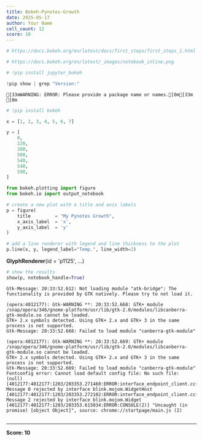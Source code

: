 ```yaml
---
title: Bokeh-Pynotes-Growth
date: 2025-05-17
author: Your Name
cell_count: 12
score: 10
---
```


```python
# https://docs.bokeh.org/en/latest/docs/first_steps/first_steps_1.html
```


```python
# https://docs.bokeh.org/en/latest/_images/notebook_inline.png
```


```python
# !pip install jupyter_bokeh
```


```python
!pip show | grep "Version:"
```

    [33mWARNING: ERROR: Please provide a package name or names.[0m[33m
    [0m


```python
# !pip install bokeh
```


```python
x = [1, 2, 3, 4, 5, 6, 7]
```


```python
y = [
    0,
    220,
    380,
    500,
    540,
    540,
    590,
]
```


```python
from bokeh.plotting import figure
from bokeh.io import output_notebook
```


```python
# create a new plot with a title and axis labels
p = figure(
    title         = "My Pynotes Growth", 
    x_axis_label  = 'x', 
    y_axis_label  = 'y'
)
```


```python
# add a line renderer with legend and line thickness to the plot
p.line(x, y, legend_label="Temp.", line_width=2)
```




<div style="display: table;"><div style="display: table-row;"><div style="display: table-cell;"><b title="bokeh.models.renderers.glyph_renderer.GlyphRenderer">GlyphRenderer</b>(</div><div style="display: table-cell;">id&nbsp;=&nbsp;'p1125', <span id="p1131" style="cursor: pointer;">&hellip;)</span></div></div><div class="p1130" style="display: none;"><div style="display: table-cell;"></div><div style="display: table-cell;">context_menu&nbsp;=&nbsp;None,</div></div><div class="p1130" style="display: none;"><div style="display: table-cell;"></div><div style="display: table-cell;">coordinates&nbsp;=&nbsp;None,</div></div><div class="p1130" style="display: none;"><div style="display: table-cell;"></div><div style="display: table-cell;">css_classes&nbsp;=&nbsp;[],</div></div><div class="p1130" style="display: none;"><div style="display: table-cell;"></div><div style="display: table-cell;">css_variables&nbsp;=&nbsp;{},</div></div><div class="p1130" style="display: none;"><div style="display: table-cell;"></div><div style="display: table-cell;">data_source&nbsp;=&nbsp;ColumnDataSource(id='p1119', ...),</div></div><div class="p1130" style="display: none;"><div style="display: table-cell;"></div><div style="display: table-cell;">glyph&nbsp;=&nbsp;Line(id='p1122', ...),</div></div><div class="p1130" style="display: none;"><div style="display: table-cell;"></div><div style="display: table-cell;">group&nbsp;=&nbsp;None,</div></div><div class="p1130" style="display: none;"><div style="display: table-cell;"></div><div style="display: table-cell;">hover_glyph&nbsp;=&nbsp;None,</div></div><div class="p1130" style="display: none;"><div style="display: table-cell;"></div><div style="display: table-cell;">js_event_callbacks&nbsp;=&nbsp;{},</div></div><div class="p1130" style="display: none;"><div style="display: table-cell;"></div><div style="display: table-cell;">js_property_callbacks&nbsp;=&nbsp;{},</div></div><div class="p1130" style="display: none;"><div style="display: table-cell;"></div><div style="display: table-cell;">level&nbsp;=&nbsp;'glyph',</div></div><div class="p1130" style="display: none;"><div style="display: table-cell;"></div><div style="display: table-cell;">muted&nbsp;=&nbsp;False,</div></div><div class="p1130" style="display: none;"><div style="display: table-cell;"></div><div style="display: table-cell;">muted_glyph&nbsp;=&nbsp;Line(id='p1124', ...),</div></div><div class="p1130" style="display: none;"><div style="display: table-cell;"></div><div style="display: table-cell;">name&nbsp;=&nbsp;None,</div></div><div class="p1130" style="display: none;"><div style="display: table-cell;"></div><div style="display: table-cell;">nonselection_glyph&nbsp;=&nbsp;Line(id='p1123', ...),</div></div><div class="p1130" style="display: none;"><div style="display: table-cell;"></div><div style="display: table-cell;">propagate_hover&nbsp;=&nbsp;False,</div></div><div class="p1130" style="display: none;"><div style="display: table-cell;"></div><div style="display: table-cell;">selection_glyph&nbsp;=&nbsp;'auto',</div></div><div class="p1130" style="display: none;"><div style="display: table-cell;"></div><div style="display: table-cell;">styles&nbsp;=&nbsp;{},</div></div><div class="p1130" style="display: none;"><div style="display: table-cell;"></div><div style="display: table-cell;">stylesheets&nbsp;=&nbsp;[],</div></div><div class="p1130" style="display: none;"><div style="display: table-cell;"></div><div style="display: table-cell;">subscribed_events&nbsp;=&nbsp;PropertyValueSet(),</div></div><div class="p1130" style="display: none;"><div style="display: table-cell;"></div><div style="display: table-cell;">syncable&nbsp;=&nbsp;True,</div></div><div class="p1130" style="display: none;"><div style="display: table-cell;"></div><div style="display: table-cell;">tags&nbsp;=&nbsp;[],</div></div><div class="p1130" style="display: none;"><div style="display: table-cell;"></div><div style="display: table-cell;">view&nbsp;=&nbsp;CDSView(id='p1126', ...),</div></div><div class="p1130" style="display: none;"><div style="display: table-cell;"></div><div style="display: table-cell;">visible&nbsp;=&nbsp;True,</div></div><div class="p1130" style="display: none;"><div style="display: table-cell;"></div><div style="display: table-cell;">x_range_name&nbsp;=&nbsp;'default',</div></div><div class="p1130" style="display: none;"><div style="display: table-cell;"></div><div style="display: table-cell;">y_range_name&nbsp;=&nbsp;'default')</div></div></div>
<script>
(function() {
  let expanded = false;
  const ellipsis = document.getElementById("p1131");
  ellipsis.addEventListener("click", function() {
    const rows = document.getElementsByClassName("p1130");
    for (let i = 0; i < rows.length; i++) {
      const el = rows[i];
      el.style.display = expanded ? "none" : "table-row";
    }
    ellipsis.innerHTML = expanded ? "&hellip;)" : "&lsaquo;&lsaquo;&lsaquo;";
    expanded = !expanded;
  });
})();
</script>





```python
# show the results
show(p, notebook_handle=True)
```

    Gtk-Message: 20:33:52.612: Not loading module "atk-bridge": The functionality is provided by GTK natively. Please try to not load it.
    
    (opera:4012177): Gtk-WARNING **: 20:33:52.668: GTK+ module /snap/opera/346/gnome-platform/usr/lib/gtk-2.0/modules/libcanberra-gtk-module.so cannot be loaded.
    GTK+ 2.x symbols detected. Using GTK+ 2.x and GTK+ 3 in the same process is not supported.
    Gtk-Message: 20:33:52.668: Failed to load module "canberra-gtk-module"
    
    (opera:4012177): Gtk-WARNING **: 20:33:52.669: GTK+ module /snap/opera/346/gnome-platform/usr/lib/gtk-2.0/modules/libcanberra-gtk-module.so cannot be loaded.
    GTK+ 2.x symbols detected. Using GTK+ 2.x and GTK+ 3 in the same process is not supported.
    Gtk-Message: 20:33:52.669: Failed to load module "canberra-gtk-module"
    Fontconfig error: Cannot load default config file: No such file: (null)
    [4012177:4012177:1203/203353.271460:ERROR:interface_endpoint_client.cc(725)] Message 0 rejected by interface blink.mojom.WidgetHost
    [4012177:4012177:1203/203353.272102:ERROR:interface_endpoint_client.cc(725)] Message 2 rejected by interface blink.mojom.Widget
    [4012177:4012177:1203/203353.615034:ERROR:CONSOLE(2)] "Uncaught (in promise) [object Object]", source: chrome://startpage/main.js (2)



```python

```


---
**Score: 10**